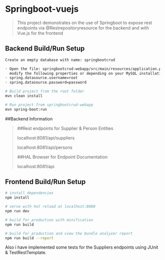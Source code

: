 # Springboot-vuejs 

> This project demonstrates on the use of Springboot to expose rest endpoints via @Restrepositoryresource for the backend
> and with Vue.js for the frontend

## Backend Build/Run Setup

``` bash
Create an empty database with name: springbootcrud

◦ Open the file: springbootcrud-webapp/src/main/resources/application.properties and
  modify the following properties or depending on your MySQL installation:
◦ spring.datasource.username=root
◦ spring.datasource.password=password

# Build project from the root folder
mvn clean install 

# Run project from springbootcrud-webapp
mvn spring-boot:run

```
 
##Backend Information
>
>##Rest endpoints for Supplier & Person Entities
>
> localhost:8081/api/suppliers
>
>localhost:8081/api/persons
>
>##HAL Browser for Endpoint Documentation
>
>localhost:8081/api

## Frontend Build/Run Setup
``` bash
# install dependencies
npm install

# serve with hot reload at localhost:8080
npm run dev

# build for production with minification
npm run build

# build for production and view the bundle analyzer report
npm run build --report
```


Also i have implemented some tests for the Suppliers endpoints using JUnit & TestRestTemplate.